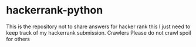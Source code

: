 # hackerrank-python
This is the repository not to share answers for hacker rank this I just need to keep track of my hackerrank submission. Crawlers Please do not crawl spoil for others
